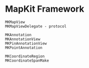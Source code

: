 # MapKit Framework

```
MKMapView
MKMapViewDelegate - protocol
```

```
MKAnnotation
MKAnnotationView
MKPinAnnotationView
MKPointAnnotation
```

```
MKCoordinateRegion
MKCoordinateSpanMake
```
